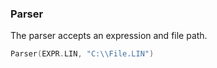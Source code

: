 
### Parser

The parser accepts an expression and file path.

```kotlin
Parser(EXPR.LIN, "C:\\File.LIN")
```

